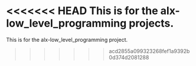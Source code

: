 <<<<<<< HEAD
 This is for the alx-low_level_programming projects.
=======
This is for the alx-low_level_programming project.
>>>>>>> acd2855a099323268fef1a9392b0d374d2081288
